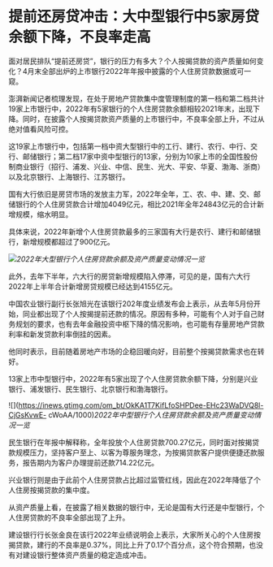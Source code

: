 # 提前还房贷冲击：大中型银行中5家房贷余额下降，不良率走高

面对居民排队“提前还房贷”，银行的压力有多大？个人按揭贷款的资产质量如何变化？4月末全部出炉的上市银行2022年年报中披露的个人住房贷款数据或可一窥。

澎湃新闻记者梳理发现，在处于房地产贷款集中度管理制度的第一档和第二档共计19家上市银行中，2022年有5家银行的个人住房贷款余额相较2021年末，出现下降。同时，在披露个人按揭贷款资产质量的上市银行中，不良率全部上升，不过从绝对值看风险可控。

这19家上市银行中，包括第一档中资大型银行中的工行、建行、农行、中行、交行、邮储银行；第二档17家中资中型银行的13家，分别为10家上市的全国性股份制商业银行（招行、浦发、兴业、中信、民生、光大、平安、华夏、渤海、浙商）以及北京银行、上海银行、江苏银行。

国有大行依旧是房贷市场的发放主力军，2022年全年，工、农、中、建、交、邮储银行的个人住房贷款合计增加4049亿元，相比2021年全年24843亿元的合计新增规模，缩水明显。

具体来说，2022年新增个人住房贷款最多的三家国有大行是农行、建行和邮储银行，新增规模都超过了900亿元。

![](https://inews.gtimg.com/news_bt/OfPeMk38YL2lN_RZoF6c8vEHJXyU3i9K69Sp9zLGa1-bwAA/1000)_2022年大型银行个人住房贷款余额及资产质量变动情况一览_

此外，去年下半年，六大行的房贷新增规模陷入停滞，可见的是，国有六大行2022年上半年合计新增房贷规模已经达到4155亿元。

中国农业银行副行长张旭光在该银行202年度业绩发布会上表示，从去年5月份开始，同业都出现了个人按揭提前还款的情况。原因有多种，可能有个人对于自己财务规划的要求，也有去年金融投资中枢下降的情况影响，也可能有存量房地产贷款利率和新发贷款利率倒挂的因素。

他同时表示，目前随着房地产市场的企稳回暖向好，目前整个按揭贷款需求也在转好。

13家上市中型银行中，2022年有5家出现了个人住房贷款余额下降，分别是兴业银行、浦发银行、民生银行、北京银行和渤海银行。

![](https://inews.gtimg.com/om_bt/OkKA1T7KifLfoSHPDee-EHc23WaDVQ8l-CjGsKvwE-
cWoAA/1000)_2022年中型银行个人住房贷款余额及资产质量变动情况一览_

民生银行在年报中解释称，全年投放个人住房贷款700.27亿元，同时面对按揭贷款规模压力，坚持客户至上、以客为尊服务理念，为按揭贷款客户提供便捷还款服
务，报告期内为客户办理提前还款714.22亿元。

兴业银行则是由于此前个人住房贷款占比超过监管红线，因此在2022年降低了个人住房按揭贷款的集中度。

从资产质量上看，在披露了相关数据的银行中，无论是国有大行还是中型银行，个人住房贷款的不良率全部出现了上升。

建设银行行长张金良在该行2022年业绩说明会上表示，大家所关心的个人住房按揭贷款，建行的不良率是0.37%，同比上升了0.17个百分点，这个符合预期，也没有对建设银行整体资产质量的稳定造成冲击。

